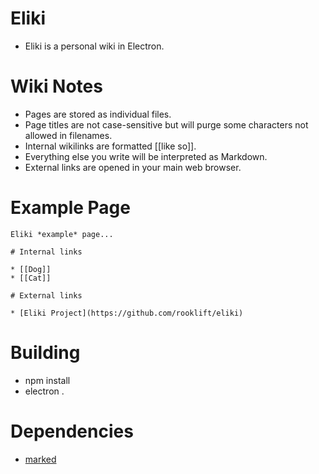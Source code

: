 # Eliki

* Eliki is a personal wiki in Electron.

# Wiki Notes

* Pages are stored as individual files.
* Page titles are not case-sensitive but will purge some characters not allowed in filenames.
* Internal wikilinks are formatted [[like so]].
* Everything else you write will be interpreted as Markdown.
* External links are opened in your main web browser.

# Example Page

```
Eliki *example* page...

# Internal links

* [[Dog]]
* [[Cat]]

# External links

* [Eliki Project](https://github.com/rooklift/eliki)
```

# Building

* npm install
* electron .

# Dependencies

* [marked](https://www.npmjs.com/package/marked)
